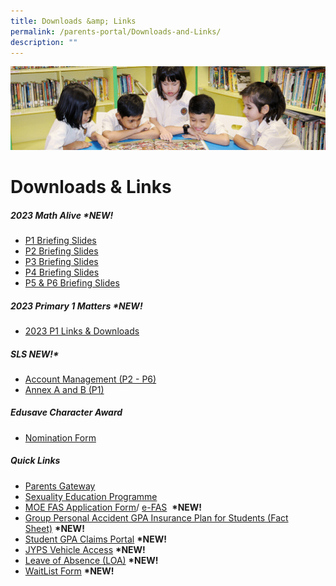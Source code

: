 ```yaml
---
title: Downloads &amp; Links
permalink: /parents-portal/Downloads-and-Links/
description: ""
---
```

![](/images/banner.gif)

Downloads &amp; Links
=================
##### **2023 Math Alive&nbsp;\*NEW!**
* [P1 Briefing Slides](/files/p1%20math%20alive%20workshop%20for%20parents%2014%20april%202023%20(for%20school%20website).pdf)
* [P2 Briefing Slides](/files/p2%20math%20alive%20workshop%20for%20parents%2014%20april%202023%20(for%20school%20website).pdf)
* [P3 Briefing Slides](/files/p3%20math%20alive%20workshop%20for%20parents%2014%20april%202023%20(for%20school%20website).pdf)
* [P4 Briefing Slides](/files/p4%20math%20alive%20workshop%20for%20parents%2014%20april%202023%20(for%20school%20website).pdf)
* [P5 &amp; P6 Briefing Slides]()

##### **2023 Primary 1 Matters&nbsp;\*NEW!**

*   [2023 P1 Links &amp; Downloads](https://go.gov.sg/jyps2023p1)

##### **SLS&nbsp;NEW!\***

*   [Account Management (P2 - P6)](/files/SLS%20AccountManagement.pdf)
*   [Annex A and B (P1)](/files/2Annex%20A%20and%20B%20for%20SLS_P1.pdf)

##### **Edusave Character Award**

*   [Nomination Form](/files/Nomination%20Form.pdf)


##### **Quick Links**

*   [Parents Gateway](/files/parentsgateway.pdf)<br>
*   [Sexuality Education Programme](/departments/CCE/Sexuality-Education-Programme-SEd/)<br>
*   [MOE FAS Application Form](/files/ggasform.pdf)/&nbsp;[e-FAS](https://go.gov.sg/moe-efas)&nbsp;&nbsp;**\*NEW!**<br>
*   [Group Personal Accident GPA Insurance Plan for Students (Fact Sheet)](/files/pfsy2023.pdf)&nbsp;**\*NEW!**<br>
*   [Student GPA Claims Portal](https://studentgpa.incomegroupins.com.sg/)&nbsp;**\*NEW!**<br>
*   [JYPS Vehicle Access](https://go.gov.sg/jyps-vehicle-access)&nbsp;**\*NEW!**     <br> 
*   [Leave of Absence (LOA)](https://go.gov.sg/jyps-loa)&nbsp;**\*NEW!**<br>
*   [WaitList Form](https://go.gov.sg/jypswaitlistform)&nbsp;**\*NEW!**
